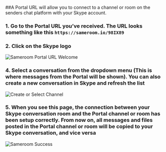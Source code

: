 ##A Portal URL will allow you to connect to a channel or room on the senders chat platform with your Skype account.

### 1. Go to the Portal URL you’ve received. The URL looks something like this `https://sameroom.io/98IX89`

### 2. Click on the Skype logo
![Sameroom Portal URL Welcome](https://in.kato.im/c76bb40f2a2e9a68eaa13a3ae2c8d8e4627c565c77aca6158f001f5492ec7724/Sameroom-Select-Platform-_0003_Kato.png)

### 4. Select a conversation from the dropdown menu (This is where messages from the Portal will be shown). You can also create a new conversation in Skype and refresh the list
![Create or Select Channel](https://in.kato.im/f3e2a5d2c14da062602e45bc1cf2b495b672087398f28d09162ded75ff6a848b/Sameroom%20Join%20Portal%20Select%20Room%20ALL.png)

### 5. When you see this page, the connection between your Skype conversation room and the Portal channel or room has been setup correctly. From now on, all messages and files posted in the Portal channel or room will be copied to your Skype conversation, and vice versa
![Sameroom Success](https://in.kato.im/bc1ac42c1d1d5632a436e92b5b3603422261f99a64c602007a895ecd38973336/Sameroom%20Join%20Portal%20Success%20copy.png)
